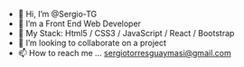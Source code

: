 - 👋 Hi, I’m @Sergio-TG
- 👀 I’m a Front End Web Developer 
- 🌱 My Stack: Html5 / CSS3 / JavaScript / React / Bootstrap
- 💞️ I’m looking to collaborate on a project
- 📫 How to reach me ... sergiotorresguaymasi@gmail.com

<!---
Sergio-TG/Sergio-TG is a ✨ special ✨ repository because its `README.md` (this file) appears on your GitHub profile.
You can click the Preview link to take a look at your changes.
--->
